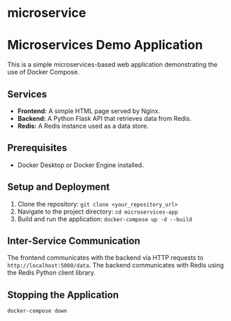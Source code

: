 # microservice
# Microservices Demo Application

This is a simple microservices-based web application demonstrating the use of Docker Compose.

## Services

*   **Frontend:** A simple HTML page served by Nginx.
*   **Backend:** A Python Flask API that retrieves data from Redis.
*   **Redis:** A Redis instance used as a data store.

## Prerequisites

*   Docker Desktop or Docker Engine installed.

## Setup and Deployment

1.  Clone the repository: `git clone <your_repository_url>`
2.  Navigate to the project directory: `cd microservices-app`
3.  Build and run the application: `docker-compose up -d --build`

## Inter-Service Communication

The frontend communicates with the backend via HTTP requests to `http://localhost:5000/data`. The backend communicates with Redis using the Redis Python client library.

## Stopping the Application

`docker-compose down`
